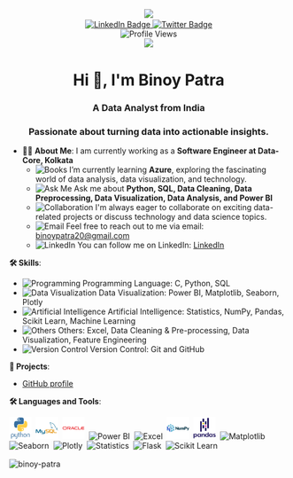 <div id="header" align="center">
  <img src="https://media.giphy.com/media/M9gbBd9nbDrOTu1Mqx/giphy.gif" width="100"/>
</div>
<div align="center">
  <div id="badges">
    <a href="https://www.linkedin.com/in/yogeshkasar97/">
      <img src="https://img.shields.io/badge/LinkedIn-blue?style=for-the-badge&logo=linkedin&logoColor=white" alt="LinkedIn Badge"/>
    </a>
    <a href="https://twitter.com/theyogeshkasar">
      <img src="https://img.shields.io/badge/Twitter-blue?style=for-the-badge&logo=twitter&logoColor=white" alt="Twitter Badge"/>
    </a>
  </div>
  <div id="badges">
    <img src="https://komarev.com/ghpvc/?username=yogeshkasar778&style=flat-square&color=blue" alt="Profile Views"/>
  </div>
</div>

<div id="header" align="center">
  <img src="https://media.giphy.com/media/M9gbBd9nbDrOTu1Mqx/giphy.gif" width="100"/>
</div>

<h1 align="center">Hi 👋, I'm Binoy Patra</h1>
<h3 align="center">A Data Analyst from India</h3>
<h3 align="center">Passionate about turning data into actionable insights.</h3>

- 👨‍💻 **About Me**:
  I am currently working as a **Software Engineer at Data-Core, Kolkata**  
  - ![Books](https://img.icons8.com/color/22/000000/book.png) I’m currently learning **Azure**, exploring the fascinating world of data analysis, data visualization, and technology.
  - ![Ask Me](https://img.icons8.com/color/22/000000/speech-bubble.png) Ask me about **Python, SQL, Data Cleaning, Data Preprocessing, Data Visualization, Data Analysis, and Power BI**
  - ![Collaboration](https://img.icons8.com/color/22/000000/globe.png) I'm always eager to collaborate on exciting data-related projects or discuss technology and data science topics.
  - ![Email](https://img.icons8.com/color/22/000000/email.png) Feel free to reach out to me via email: binoypatra20@gmail.com
  - ![LinkedIn](https://img.icons8.com/color/22/000000/linkedin.png) You can follow me on LinkedIn: [LinkedIn](https://www.linkedin.com/in/binoy-patra-b9277b1b2?utm_source=share&utm_campaign=share_via&utm_content=profile&utm_medium=android_app)

**:hammer_and_wrench: Skills**:
- ![Programming](https://img.icons8.com/color/24/000000/code.png) Programming Language: C, Python, SQL
- ![Data Visualization](https://img.icons8.com/color/24/000000/graph.png) Data Visualization: Power BI, Matplotlib, Seaborn, Plotly
- ![Artificial Intelligence](https://img.icons8.com/color/24/000000/artificial-intelligence.png) Artificial Intelligence: Statistics, NumPy, Pandas, Scikit Learn, Machine Learning
- ![Others](https://img.icons8.com/color/24/000000/settings.png) Others: Excel, Data Cleaning & Pre-processing, Data Visualization, Feature Engineering
- ![Version Control](https://img.icons8.com/color/24/000000/git.png) Version Control: Git and GitHub

**:file_folder: Projects**:
- [GitHub profile](https://github.com/binoy-patra)

**:hammer_and_wrench: Languages and Tools**:
<div>
  <img src="https://github.com/devicons/devicon/blob/master/icons/python/python-original-wordmark.svg" title="Python" alt="Python" width="40" height="40"/>&nbsp;
  <img src="https://raw.githubusercontent.com/devicons/devicon/master/icons/mysql/mysql-original-wordmark.svg" title="MySQL" alt="MySQL" width="40" height="40"/>&nbsp;
  <img src="https://raw.githubusercontent.com/devicons/devicon/master/icons/oracle/oracle-original.svg" title="Oracle" alt="Oracle" width="40" height="40"/>&nbsp;
  <img src="https://upload.wikimedia.org/wikipedia/commons/c/cf/New_Power_BI_Logo.svg" title="Power BI" alt="Power BI" width="40" height="40"/>&nbsp;
  <img src="https://freebiehive.com/wp-content/uploads/2022/04/Microsoft-Excel-Icon-PNG.jpg" title="Excel" alt="Excel" width="40" height="40"/>&nbsp;
  <img src="https://github.com/devicons/devicon/blob/master/icons/numpy/numpy-original-wordmark.svg" title="NumPy" alt="NumPy" width="40" height="40"/>&nbsp;
  <img src="https://github.com/devicons/devicon/blob/master/icons/pandas/pandas-original-wordmark.svg" title="Pandas" alt="Pandas" width="40" height="40"/>&nbsp;
  <img src="https://matplotlib.org/stable/_images/sphx_glr_logos2_001.png" title="Matplotlib" alt="Matplotlib" width="40" height="40"/>&nbsp;
  <img src="https://seaborn.pydata.org/_static/logo-wide-lightbg.svg" title="Seaborn" alt="Seaborn" width="40" height="40"/>&nbsp;
  <img src="https://plotly.com/favicon.ico" title="Plotly" alt="Plotly" width="40" height="40"/>&nbsp;
  <img src="https://img.icons8.com/plasticine/100/000000/statistics.png" title="Statistics" alt="Statistics" width="40" height="40"/>&nbsp;
  <img src="https://flask.palletsprojects.com/en/2.0.x/_images/flask-logo.png" title="Flask" alt="Flask" width="40" height="40"/>&nbsp;
  <img src="https://upload.wikimedia.org/wikipedia/commons/0/05/Scikit_learn_logo_small.svg" title="Scikit Learn" alt="Scikit Learn" width="40" height="40"/>&nbsp;
</div>


<p><img align="center" src="https://github-readme-streak-stats.herokuapp.com/?user=binoy-patra&" alt="binoy-patra" /></p>
